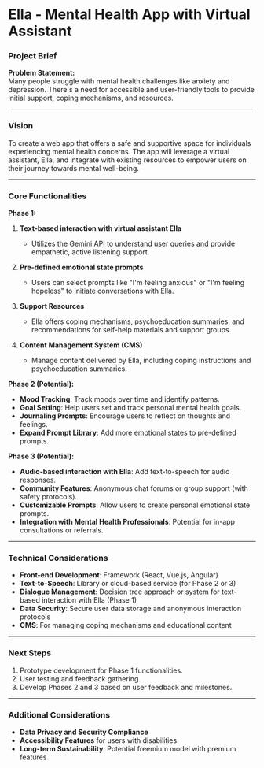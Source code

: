 # Ella - Mental Health App with Virtual Assistant

### Project Brief

**Problem Statement:**  
Many people struggle with mental health challenges like anxiety and depression. There's a need for accessible and user-friendly tools to provide initial support, coping mechanisms, and resources. 

---

### Vision

To create a web app that offers a safe and supportive space for individuals experiencing mental health concerns. The app will leverage a virtual assistant, Ella, and integrate with existing resources to empower users on their journey towards mental well-being.

---

### Core Functionalities

**Phase 1:**
1. **Text-based interaction with virtual assistant Ella**  
   - Utilizes the Gemini API to understand user queries and provide empathetic, active listening support.

2. **Pre-defined emotional state prompts**  
   - Users can select prompts like "I'm feeling anxious" or "I'm feeling hopeless" to initiate conversations with Ella.

3. **Support Resources**  
   - Ella offers coping mechanisms, psychoeducation summaries, and recommendations for self-help materials and support groups.

4. **Content Management System (CMS)**  
   - Manage content delivered by Ella, including coping instructions and psychoeducation summaries.

**Phase 2 (Potential):**
- **Mood Tracking**: Track moods over time and identify patterns.
- **Goal Setting**: Help users set and track personal mental health goals.
- **Journaling Prompts**: Encourage users to reflect on thoughts and feelings.
- **Expand Prompt Library**: Add more emotional states to pre-defined prompts.

**Phase 3 (Potential):**
- **Audio-based interaction with Ella**: Add text-to-speech for audio responses.
- **Community Features**: Anonymous chat forums or group support (with safety protocols).
- **Customizable Prompts**: Allow users to create personal emotional state prompts.
- **Integration with Mental Health Professionals**: Potential for in-app consultations or referrals.

---

### Technical Considerations

- **Front-end Development**: Framework (React, Vue.js, Angular)
- **Text-to-Speech**: Library or cloud-based service (for Phase 2 or 3)
- **Dialogue Management**: Decision tree approach or system for text-based interaction with Ella (Phase 1)
- **Data Security**: Secure user data storage and anonymous interaction protocols
- **CMS**: For managing coping mechanisms and educational content

---

### Next Steps

1. Prototype development for Phase 1 functionalities.
2. User testing and feedback gathering.
3. Develop Phases 2 and 3 based on user feedback and milestones.

---

### Additional Considerations

- **Data Privacy and Security Compliance**
- **Accessibility Features** for users with disabilities
- **Long-term Sustainability**: Potential freemium model with premium features
